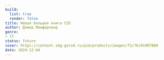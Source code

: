 ```yaml
---
build:
  list: true
  render: false
title: Новая большая книга CSS
author: Дэвид Макфарланд
genre:
- IT
status: future
cover: https://content.img-gorod.ru/pim/products/images/f3/76/01907880-4606-7e22-9bba-7aa7eb1ef376.jpg?width=608&height=867&fit=bounds
date: 2024-12-04
---
```


